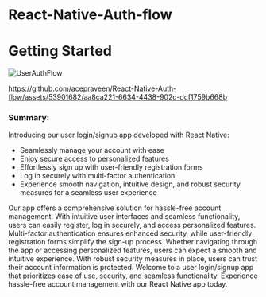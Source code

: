 # React-Native-Auth-flow
# Getting Started



![UserAuthFlow](https://github.com/acepraveen/React-Native-Auth-flow/assets/53901682/a76c9d2f-2570-4ce7-ac2e-adba30d88d59)


https://github.com/acepraveen/React-Native-Auth-flow/assets/53901682/aa8ca221-6634-4438-902c-dcf1759b668b





### Summary:

Introducing our user login/signup app developed with React Native:

- Seamlessly manage your account with ease
- Enjoy secure access to personalized features
- Effortlessly sign up with user-friendly registration forms
- Log in securely with multi-factor authentication
- Experience smooth navigation, intuitive design, and robust security measures for a seamless user experience

Our app offers a comprehensive solution for hassle-free account management. With intuitive user interfaces and seamless functionality, users can easily register, log in securely, and access personalized features. Multi-factor authentication ensures enhanced security, while user-friendly registration forms simplify the sign-up process. Whether navigating through the app or accessing personalized features, users can expect a smooth and intuitive experience. With robust security measures in place, users can trust their account information is protected. Welcome to a user login/signup app that prioritizes ease of use, security, and seamless functionality. Experience hassle-free account management with our React Native app today.
